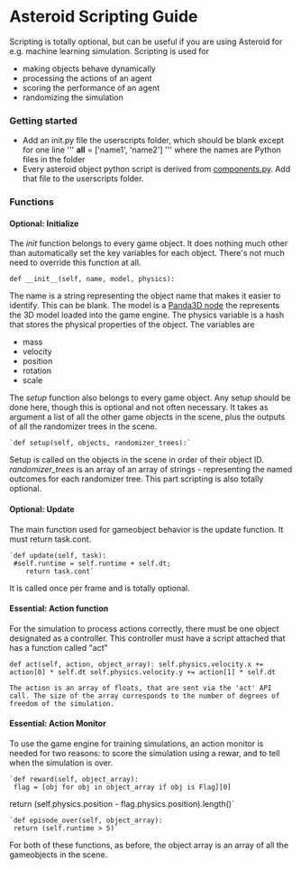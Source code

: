   # Asteroid Scripting Guide
  
  Scripting is totally optional, but can be useful if you are using Asteroid for e.g. machine learning simulation. Scripting is used for
  * making objects behave dynamically
  * processing the actions of an agent
  * scoring the performance of an agent
  * randomizing the simulation

  ### Getting started

  * Add an init.py file the userscripts folder, which should be blank except for one line ''' __all__ = ['name1', 'name2'] ''' where the names are Python files in the folder
  * Every asteroid object python script is derived from [components.py](https://gist.github.com/m0nologuer/5415e5ea9cf83335d3882bec8b6badc8). Add that file to the userscripts folder.
  
  ### Functions
  
  #### Optional: Initialize
  
  The *init* function belongs to every game object. It does nothing much other than automatically set the key variables for each object. There's not much need to override this function at all.
  
  `def __init__(self, name, model, physics):`
  
   The name is a string representing the object name that makes it easier to identify. This can be blank.
   The model is a [Panda3D node](https://www.panda3d.org/reference/1.9.1/python/panda3d.core.NodePath) the represents the 3D model loaded into the game engine.
   The physics variable is a hash that stores the physical properties of the object. The variables are
   * mass
   * velocity
   * position
   * rotation
   * scale
  
  The *setup* function also belongs to every game object. Any setup should be done here, though this is optional and not often necessary. It takes as argument a list of all the other game objects in the scene, plus the outputs of all the randomizer trees in the scene.
  
	`def setup(self, objects, randomizer_trees):`
	
   Setup is called on the objects in the scene in order of their object ID. 
   *randomizer_trees* is an array of an array of strings - representing the named outcomes for each randomizer tree. 
   This part scripting is also totally optional.

  #### Optional: Update
  
  The main function used for gameobject behavior is the update function. It must return task.cont.
  
	`def update(self, task):
	 #self.runtime = self.runtime + self.dt;
		return task.cont`
   
   It is called once per frame and is totally optional.
   
   #### Essential: Action function
   
   For the simulation to process actions correctly, there must be one object designated as a controller. This controller must have a script attached that has a function called "act"
   
  `def act(self, action, object_array):
	 self.physics.velocity.x += action[0] * self.dt
	 self.physics.velocity.y += action[1] * self.dt`
  
    The action is an array of floats, that are sent via the 'act' API call. The size of the array corresponds to the number of degrees of freedom of the simulation.

  #### Essential: Action Monitor
	
  To use the game engine for training simulations, an action monitor is needed for two reasons: to score the simulation using a rewar, and to tell when the simulation is over. 
	
	`def reward(self, object_array):
	 flag = [obj for obj in object_array if obj is Flag][0]
   return (self.physics.position - flag.physics.position).length()`

	`def episode_over(self, object_array):
  	 return (self.runtime > 5)`
  
  For both of these functions, as before, the object array is an array of all the gameobjects in the scene.
